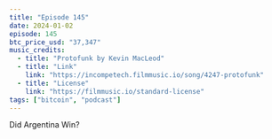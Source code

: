 ```yaml
---
title: "Episode 145"
date: 2024-01-02
episode: 145
btc_price_usd: "37,347"
music_credits:
  - title: "Protofunk by Kevin MacLeod"
  - title: "Link"
    link: "https://incompetech.filmmusic.io/song/4247-protofunk"
  - title: "License"
    link: "https://filmmusic.io/standard-license"
tags: ["bitcoin", "podcast"]
---
```


Did Argentina Win?